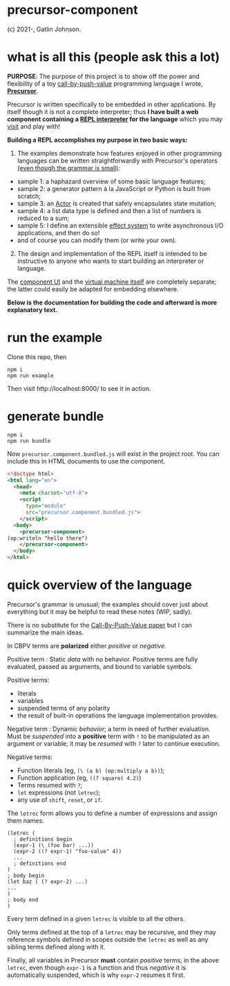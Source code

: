 precursor-component
===

(c) 2021-, Gatlin Johnson.

what is all this (people ask this a lot)
===

**PURPOSE**: The purpose of this project is to show off the power and
flexibility of a toy [call-by-push-value][cbpv-wiki] programming language I
wrote, **[Precursor][precursor]**.

Precursor is written specifically to be embedded in other applications.
By itself though it is not a complete interpreter;
thus **I have built a web component containing a [REPL interpreter][repl-wiki]
for the language** which you may [visit][demosite] and play with!

**Building a REPL accomplishes my purpose in two basic ways:**

1. The examples demonstrate how features enjoyed in other programming languages
can be written straightforwardly with Precursor's operators
[(even though the grammar is small)][cbpvgrammar]:
  - sample 1: a haphazard overview of some basic language features;
  - sample 2: a generator pattern á la JavaScript or Python is built from scratch;
  - sample 3: an [Actor][actormodel] is created that safely encapsulates state
    mutation;
  - sample 4: a list data type is defined and then a list of numbers is reduced
    to a sum;
  - sample 5: I define an extensible [effect system][effsys] to write
    asynchronous I/O applications, and then do so!
  - and of course you can modify them (or write your own).

2. The design and implementation of the REPL itself is intended to be
instructive to anyone who wants to start building an interpreter or language.

The [component UI](src/precursor.component.ts) and the
[virtual machine itself](src/precursor.controller.ts) are completely separate;
the latter could easily be adapted for embedding elsewhere.

**Below is the documentation for building the code and afterward is more
explanatory text.**

run the example
===

Clone this repo, then

```shell
npm i
npm run example
```

Then visit http://localhost:8000/ to see it in action.

generate bundle
===

```shell
npm i
npm run bundle
```

Now `precursor.component.bundled.js` will exist in the project root.
You can include this in HTML documents to use the component.

```html
<!doctype html>
<html lang="en">
  <head>
    <meta charset="utf-8">
    <script
      type="module"
      src="precursor.component.bundled.js">
    </script>
  <body>
    <precursor-component>
(op:writeln "hello there")
    </precursor-component>
  </body>
</html>
```

quick overview of the language
===

Precursor's grammar is unusual; the examples should cover just about everything
but it may be helpful to read these notes (WIP, sadly).

There is no substitute for the [Call-By-Push-Value paper][cbpvpaper] but I can
summarize the main ideas.

In CBPV terms are **polarized** either *positive* or *negative*.

Positive term
: Static *data* with no behavior. Positive terms are fully evaluated, passed as
arguments, and bound to variable symbols.

Positive terms:

- literals
- variables
- suspended terms of any polarity
- the result of built-in operations the language implementation provides.

Negative term
: Dynamic *behavior*; a term in need of further evaluation. Must be *suspended*
into a **positive** term with `!` to be manipulated as an argument or variable;
it may be *resumed* with `?` later to continue execution.

Negative terms:

- Function literals (eg, `(\ (a b) (op:multiply a b))`);
- Function application (eg, `((? square) 4.2)`)
- Terms resumed with `?`;
- `let` expressions (not `letrec`);
- any use of `shift`, `reset`, or `if`.

The `letrec` form allows you to define a number of expressions and assign them
names.

```
(letrec (
  ; definitions begin
  (expr-1 (\ (foo bar) ...))
  (expr-2 ((? expr-1) "foo-value" 4))
  ...
  ; definitions end
)
; body begin
(let baz ( (? expr-2) ...)
...
)
; body end
)
```

Every term defined in a given `letrec` is visible to all the others.

Only terms defined at the top of a `letrec` may be recursive, and they may
reference symbols defined in scopes outside the `letrec` as well as any sibling
terms defined along with it.

Finally, all variables in Precursor **must** contain *positive* terms; in the
above `letrec`, even though `expr-1` is a function and thus *negative* it is
automatically suspended, which is why `expr-2` resumes it first.

[precursor]: https://github.com/gatlin/precursor-ts
[repl-wiki]: https://en.wikipedia.org/wiki/Read%E2%80%93eval%E2%80%93print_loop
[demosite]: https://niltag.net/code/precursor
[cbpvgrammar]: https://github.com/gatlin/precursor-ts/blob/cd345f2/src/grammar.ts#L18
[cbpv-wiki]: https://en.wikipedia.org/wiki/Call-by-push-value
[actormodel]: https://en.wikipedia.org/wiki/Actor_model
[effsys]: https://en.wikipedia.org/wiki/Effect_system
[cbpvpaper]: https://www.cs.bham.ac.uk/~pbl/papers/thesisqmwphd.pdf

